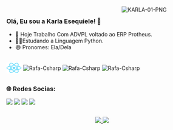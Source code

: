 <img align="right" width="200px" style="margin-top:-20px" src="https://i.ibb.co/yPX28bG/KARLA-01-PNG.png" alt="KARLA-01-PNG" border="0"></a>

### Olá, Eu sou a Karla Esequiele! 👋

- 🔭 Hoje Trabalho Com ADVPL voltado ao ERP Protheus.
- 👩‍💻Estudando a Linguagem Python.
- 😄 Pronomes: Ela/Dela

<div style="display: inline_block"><br>
  <img align="center" alt="Rafa-React" height="30" width="40" src="https://raw.githubusercontent.com/devicons/devicon/master/icons/react/react-original.svg">
  <img align="center" alt="Rafa-Csharp" height="30" width="40" src="https://cdn.jsdelivr.net/gh/devicons/devicon/icons/vscode/vscode-original.svg" />
  <img align="center" alt="Rafa-Csharp" height="40" width="40" src="https://cdn.jsdelivr.net/gh/devicons/devicon/icons/git/git-original.svg" />
  <img align="center" alt="Rafa-Csharp" height="40" width="40" src="https://cdn.jsdelivr.net/gh/devicons/devicon@latest/icons/python/python-original.svg" />
<div>
  
##
 ### 🌐 Redes Socias:
<div> 
  <a href="https://instagram.com/karla_esequiele" target="_blank"><img src="https://img.shields.io/badge/-Instagram-%23E4405F?style=for-the-badge&logo=instagram&logoColor=white" target="_blank"></a>
  <a href = "mailto:kesequiele@gmail.com"><img src="https://img.shields.io/badge/-Gmail-%23333?style=for-the-badge&logo=gmail&logoColor=white" target="_blank"></a>
  <a href="https://www.linkedin.com/in/karlaesequiele" target="_blank"><img src="https://img.shields.io/badge/-LinkedIn-%230077B5?style=for-the-badge&logo=linkedin&logoColor=white" target="_blank"></a> 
  <a href="https://www.twitch.tv/karla.esequiele" target="_blank"><img src="https://img.shields.io/badge/Twitch-9146FF?style=for-the-badge&logo=twitch&logoColor=white" target="_blank"></a>
  
</div>

##

<p align="center">
<a href="https://github.com/kesequiele">
  <img height="120em" src="https://github-readme-stats-eight-theta.vercel.app/api?username=kesequiele&show_icons=true&theme=material-palenight&include_all_commits=true&count_private=true"/>
<img height="120em" src="https://github-readme-stats.vercel.app/api/pin/?username=kesequiele&repo=kesequiele&theme=material-palenight"/>
</a>
</p>


